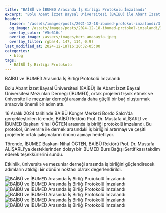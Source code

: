 ```yaml
---
title: "BAİBÜ ve İBUMED Arasında İş Birliği Protokolü İmzalandı"
excerpt: "Bolu Abant İzzet Baysal Üniversitesi (BAİBÜ) ile Abant İzzet Baysal Üniversitesi Mezunları Derneği (İBUMED), ortak projeleri teşvik etmek ve üniversite ile mezunlar derneği arasında daha güçlü bir bağ oluşturmak amacıyla önemli bir adım attı."
header:
  teaser: "/assets/images/posts/2024-12-18-ibumed-protokol-imzalandi/3.jpeg"
  og_image: /assets/images/posts/2024-12-18-ibumed-protokol-imzalandi/3.jpeg
  overlay_color: "#5e616c"
  overlay_image: /assets/images/hero_anasayfa.jpeg
  overlay_filter: rgba(4, 147, 114, 0.9)
last_modified_at: 2024-12-18T16:20:02-05:00
categories:
  - blog
tags:
  - BAİBÜ İş Birliği Protokolü
---
```



BAİBÜ ve İBUMED Arasında İş Birliği Protokolü İmzalandı

Bolu Abant İzzet Baysal Üniversitesi (BAİBÜ) ile Abant İzzet Baysal Üniversitesi Mezunları Derneği (İBUMED), ortak projeleri teşvik etmek ve üniversite ile mezunlar derneği arasında daha güçlü bir bağ oluşturmak amacıyla önemli bir adım attı.

16 Aralık 2024 tarihinde BAİBÜ Kongre Merkezi Bordo Salon’da gerçekleştirilen törende, BAİBÜ Rektörü Prof. Dr. Mustafa ALİŞARLI ve İBUMED Başkanı Nihal ÖĞTEN arasında iş birliği protokolü imzalandı. Bu protokol, üniversite ile dernek arasındaki iş birliğini artırmayı ve çeşitli projelerle ortak çalışmaların önünü açmayı hedefliyor.

Törende, İBUMED Başkanı Nihal ÖĞTEN, BAİBÜ Rektörü Prof. Dr. Mustafa ALİŞARLI’ya desteklerinden dolayı bir İBUMED Burs Bağışı Sertifikası takdim ederek teşekkürlerini sundu.

Etkinlik, üniversite ve mezunlar derneği arasında iş birliğini güçlendirecek adımların atıldığı bir dönüm noktası olarak değerlendirildi.


<img src="{{ site.url }}{{ site.baseurl }}/assets/images/posts/2024-12-18-ibumed-protokol-imzalandi/1.jpeg" alt="BAİBÜ ve İBUMED Arasında İş Birliği Protokolü İmzalandı">

<img src="{{ site.url }}{{ site.baseurl }}/assets/images/posts/2024-12-18-ibumed-protokol-imzalandi/2.jpeg" alt="BAİBÜ ve İBUMED Arasında İş Birliği Protokolü İmzalandı">

<img src="{{ site.url }}{{ site.baseurl }}/assets/images/posts/2024-12-18-ibumed-protokol-imzalandi/3.jpeg" alt="BAİBÜ ve İBUMED Arasında İş Birliği Protokolü İmzalandı">

<img src="{{ site.url }}{{ site.baseurl }}/assets/images/posts/2024-12-18-ibumed-protokol-imzalandi/4.jpeg" alt="BAİBÜ ve İBUMED Arasında İş Birliği Protokolü İmzalandı">

<img src="{{ site.url }}{{ site.baseurl }}/assets/images/posts/2024-12-18-ibumed-protokol-imzalandi/5.jpeg" alt="BAİBÜ ve İBUMED Arasında İş Birliği Protokolü İmzalandı">

<img src="{{ site.url }}{{ site.baseurl }}/assets/images/posts/2024-12-18-ibumed-protokol-imzalandi/6.jpeg" alt="BAİBÜ ve İBUMED Arasında İş Birliği Protokolü İmzalandı">